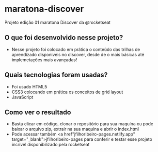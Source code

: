 # maratona-discover
Projeto edição 01 maratona Discover da @rocketseat

## O que foi desenvolvido nesse projeto?
 * Nesse projeto foi colocado em prática o conteúdo das trilhas de aprendizado disponiveis
 no discover, desde de o mais básicas até implemetações mais avançadas!
 
## Quais tecnologias foram usadas?
 * Foi usado HTML5 
 * CSS3 colocando em prática os conceitos de grid layout 
 * JavaScript 
 
## Como ver o resultado
 * Basta clicar em código, clonar o repositório para sua maquína
 ou pode baixar o arquivo zip, extrair na sua maquína e abrir o index.html
 * Pode acessar também <a href"jfilhoribeiro-pages.netlify.app" target="_blank">jfilhoribeiro-pages</a> para conferir e testar 
 esse projeto incrivel disponibilizado pela rocketseat
